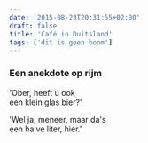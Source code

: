 ```yaml
---
date: '2015-08-23T20:31:55+02:00'
draft: false
title: 'Café in Duitsland'
tags: ['dit is geen boom']
---
```


### Een anekdote op rijm

'Ober, heeft u ook <br>
een klein glas bier?'

'Wel ja, meneer, maar da's <br>
een halve liter, hier.'